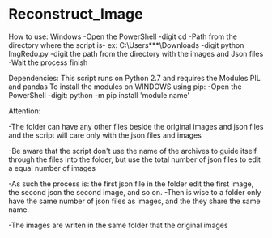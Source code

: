 # Reconstruct_Image

How to use:
Windows
-Open the PowerShell
-digit cd -Path from the directory where the script is- ex: C:\Users\***\Downloads
-digit python ImgRedo.py
-digit the path from the directory with the images and Json files
-Wait the process finish

Dependencies:
This script runs on Python 2.7 and requires the Modules PIL and pandas
To install the modules on WINDOWS using pip:
-Open the PowerShell
-digit: python -m pip install 'module name'

Attention:

-The folder can have any other files beside the original images and json files and the script will care only with the json files and images

-Be aware that the script don't use the name of the archives to guide itself through the files into the folder, but use the total number of json files to edit a equal number of images

-As such the process is: the first json file in the folder edit the first image, the second json the second image, and so on.
-Then is wise to a folder only have the same number of json files as images, and the they share the same name.

-The images are writen in the same folder that the original images
